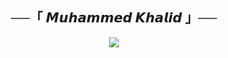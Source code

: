 <h2 align="center">
    ──「 𝙈𝙪𝙝𝙖𝙢𝙢𝙚𝙙 𝙆𝙝𝙖𝙡𝙞𝙙 」──
</h2>

<p align="center">
  <img src="https://telegra.ph/file/1860b3cdf99b31e50dab5.jpg">
</p>

